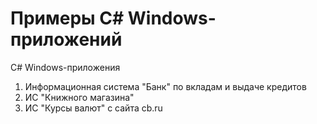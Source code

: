 # Примеры C# Windows-приложений
C# Windows-приложения
1. Информационная система "Банк" по вкладам и выдаче кредитов
2. ИС "Книжного магазина"
3. ИС "Курсы валют" с сайта cb.ru
